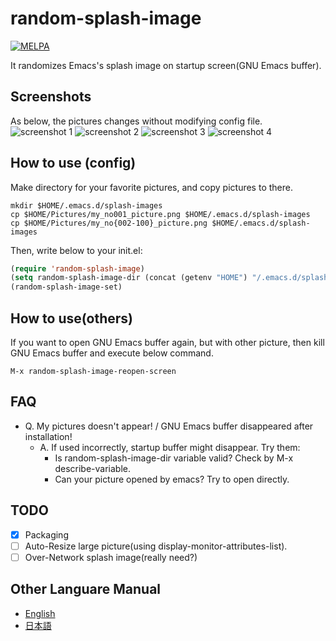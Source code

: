 # random-splash-image

[![MELPA](http://melpa.org/packages/random-splash-image-badge.svg)](http://melpa.org/#/random-splash-image)

It randomizes Emacs's splash image on startup screen(GNU Emacs buffer).

## Screenshots

As below, the pictures changes without modifying config file.
![screenshot 1](https://raw.githubusercontent.com/kakakaya/random-splash-image/master/ss1.png)
![screenshot 2](https://raw.githubusercontent.com/kakakaya/random-splash-image/master/ss2.png)
![screenshot 3](https://raw.githubusercontent.com/kakakaya/random-splash-image/master/ss3.png)
![screenshot 4](https://raw.githubusercontent.com/kakakaya/random-splash-image/master/ss4.png)

## How to use (config)

Make directory for your favorite pictures, and copy pictures to there.

```shell
mkdir $HOME/.emacs.d/splash-images
cp $HOME/Pictures/my_no001_picture.png $HOME/.emacs.d/splash-images
cp $HOME/Pictures/my_no{002-100}_picture.png $HOME/.emacs.d/splash-images
```

Then, write below to your init.el:

```lisp
(require 'random-splash-image)
(setq random-splash-image-dir (concat (getenv "HOME") "/.emacs.d/splash-images"))
(random-splash-image-set)
```

## How to use(others)

If you want to open GNU Emacs buffer again, but with other picture, then kill GNU Emacs buffer and execute below command.

```shell
M-x random-splash-image-reopen-screen
```

## FAQ

- Q. My pictures doesn't appear! / GNU Emacs buffer disappeared after installation!
  - A. If used incorrectly, startup buffer might disappear. Try them:
    - Is random-splash-image-dir variable valid? Check by M-x describe-variable.
    - Can your picture opened by emacs? Try to open directly.

## TODO

- [x] Packaging
- [ ] Auto-Resize large picture(using display-monitor-attributes-list).
- [ ] Over-Network splash image(really need?)

## Other Languare Manual

- [English](README.md)
- [日本語](README.ja.md)
